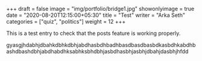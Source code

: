 +++
draft = false
image = "img/portfolio/bridge1.jpg"
showonlyimage = true
date = "2020-08-20T12:15:00+05:30"
title = "Test"
writer = "Arka Seth"
categories = ["quiz", "politics"]
weight = 12
+++

This is a test entry to check that the posts feature is working properly.

<!--more-->

gyasgjhdabhjdbahkdbhkdbhjabdhasbdhbadhbasdbasdbasbdkasbdhkabdhbashdbashdbhjabdhabdhksabhksbhdbhjasbdhasbhjasbhjdbahjdasbhjhfdd
